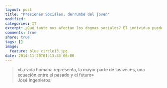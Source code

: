 ```yaml
---
layout: post
title: "Presiones Sociales, derrumbe del joven"
modified:
categories: IT
excerpt: ¿Qué tanto nos afectan los dogmas sociales? El individuo puede renunciar a su idenditad e ideales bajo ciertas presiones del medio que le rodea. 
comments: true
share: true
tags: []
image:
  feature: blue_circle13.jpg
date: 2014-11-26T01:13:33-06:00
---
```

<blockquote>
<p>«La vida humana representa, la mayor parte de las veces, una ecuación entre el pasado y el futuro»<br>José Ingenieros.</p>
</blockquote>
